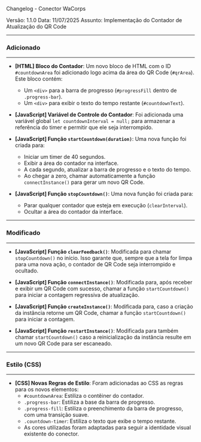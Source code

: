 Changelog - Conector WaCorps

Versão: 1.1.0
Data: 11/07/2025
Assunto: Implementação do Contador de Atualização do QR Code

---
### Adicionado
---

- **[HTML] Bloco do Contador**: Um novo bloco de HTML com o ID `#countdownArea` foi adicionado logo acima da área do QR Code (`#qrArea`). Este bloco contém:
  - Um `<div>` para a barra de progresso (`#progressFill` dentro de `.progress-bar`).
  - Um `<div>` para exibir o texto do tempo restante (`#countdownText`).

- **[JavaScript] Variável de Controle do Contador**: Foi adicionada uma variável global `let countdownInterval = null;` para armazenar a referência do timer e permitir que ele seja interrompido.

- **[JavaScript] Função `startCountdown(duration)`**: Uma nova função foi criada para:
  - Iniciar um timer de 40 segundos.
  - Exibir a área do contador na interface.
  - A cada segundo, atualizar a barra de progresso e o texto do tempo.
  - Ao chegar a zero, chamar automaticamente a função `connectInstance()` para gerar um novo QR Code.

- **[JavaScript] Função `stopCountdown()`**: Uma nova função foi criada para:
  - Parar qualquer contador que esteja em execução (`clearInterval`).
  - Ocultar a área do contador da interface.

---
### Modificado
---

- **[JavaScript] Função `clearFeedback()`**: Modificada para chamar `stopCountdown()` no início. Isso garante que, sempre que a tela for limpa para uma nova ação, o contador de QR Code seja interrompido e ocultado.

- **[JavaScript] Função `connectInstance()`**: Modificada para, após receber e exibir um QR Code com sucesso, chamar a função `startCountdown()` para iniciar a contagem regressiva de atualização.

- **[JavaScript] Função `createInstance()`**: Modificada para, caso a criação da instância retorne um QR Code, chamar a função `startCountdown()` para iniciar a contagem.

- **[JavaScript] Função `restartInstance()`**: Modificada para também chamar `startCountdown()` caso a reinicialização da instância resulte em um novo QR Code para ser escaneado.

---
### Estilo (CSS)
---

- **[CSS] Novas Regras de Estilo**: Foram adicionadas ao CSS as regras para os novos elementos:
  - `#countdownArea`: Estiliza o contêiner do contador.
  - `.progress-bar`: Estiliza a base da barra de progresso.
  - `.progress-fill`: Estiliza o preenchimento da barra de progresso, com uma transição suave.
  - `.countdown-timer`: Estiliza o texto que exibe o tempo restante.
  - As cores utilizadas foram adaptadas para seguir a identidade visual existente do conector.
